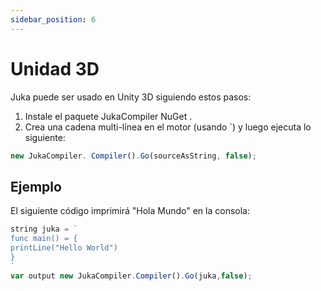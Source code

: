 ```yaml
---
sidebar_position: 6
---
```


# Unidad 3D

Juka puede ser usado en Unity 3D siguiendo estos pasos:

1. Instale el paquete JukaCompiler NuGet .
2. Crea una cadena multi-línea en el motor (usando `) y luego ejecuta lo siguiente:

```jsx
new JukaCompiler. Compiler().Go(sourceAsString, false);
```

## Ejemplo

El siguiente código imprimirá "Hola Mundo" en la consola:

```jsx
string juka = `
func main() = {
printLine("Hello World")
}
`
var output new JukaCompiler.Compiler().Go(juka,false);
```

